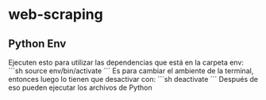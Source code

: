 # web-scraping
## Python Env
Ejecuten esto para utilizar las dependencias que está en la carpeta env:
´´´sh
source env/bin/activate
´´´
Es para cambiar el ambiente de la terminal, entonces luego lo tienen que desactivar con:
´´´sh
deactivate
´´´
Después de eso pueden ejecutar los archivos de Python
